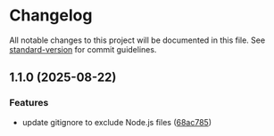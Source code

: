 # Changelog

All notable changes to this project will be documented in this file. See [standard-version](https://github.com/conventional-changelog/standard-version) for commit guidelines.

## 1.1.0 (2025-08-22)


### Features

* update gitignore to exclude Node.js files ([68ac785](https://github.com/Lalopa/recipe_book/commit/68ac78534fb38311606eee1b960920a4bff13204))
